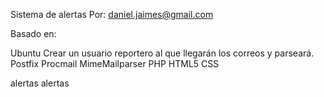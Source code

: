 Sistema de alertas
Por: daniel.jaimes@gmail.com

Basado en:

Ubuntu
    Crear un usuario reportero al que llegarán los correos y parseará.
Postfix
Procmail
MimeMailparser
PHP
HTML5
CSS

alertas
alertas

